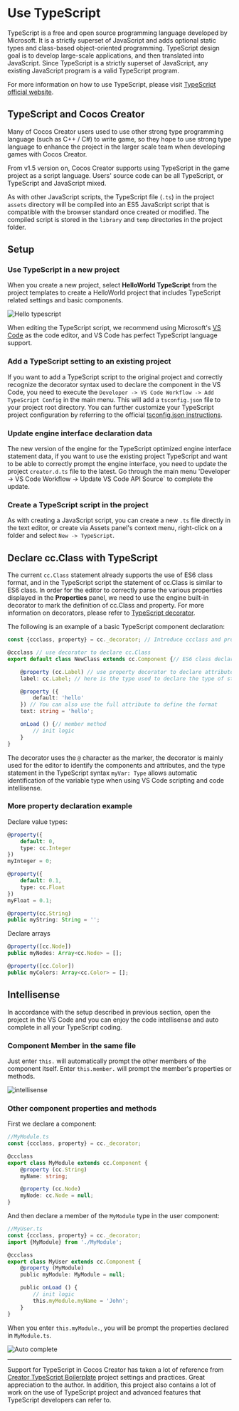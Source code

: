 # Use TypeScript

TypeScript is a free and open source programming language developed by Microsoft. It is a strictly superset of JavaScript and adds optional static types and class-based object-oriented programming. TypeScript design goal is to develop large-scale applications, and then translated into JavaScript. Since TypeScript is a strictly superset of JavaScript, any existing JavaScript program is a valid TypeScript program.

For more information on how to use TypeScript, please visit [TypeScript official website](https://www.typescriptlang.org/).

## TypeScript and Cocos Creator

Many of Cocos Creator users used to use other strong type programming language (such as C++ / C#) to write game, so they hope to use strong type language to enhance the project in the larger scale team when developing games with Cocos Creator.

From v1.5 version on, Cocos Creator supports using TypeScript in the game project as a script language. Users' source code can be all TypeScript, or TypeScript and JavaScript mixed.

As with other JavaScript scripts, the TypeScript file (`.ts`) in the project `assets` directory will be compiled into an ES5 JavaScript script that is compatible with the browser standard once created or modified. The compiled script is stored in the `library` and `temp` directories in the project folder.

## Setup

### Use TypeScript in a new project

When you create a new project, select **HelloWorld TypeScript** from the project templates to create a HelloWorld project that includes TypeScript related settings and basic components.

![Hello typescript](assets/hello-typescript.jpg)

When editing the TypeScript script, we recommend using Microsoft's [VS Code](https://code.visualstudio.com/) as the code editor, and VS Code has perfect TypeScript language support.

### Add a TypeScript setting to an existing project

If you want to add a TypeScript script to the original project and correctly recognize the decorator syntax used to declare the component in the VS Code, you need to execute the `Developer -> VS Code Workflow -> Add TypeScript Config` in the main menu. This will add a `tsconfig.json` file to your project root directory. You can further customize your TypeScript project configuration by referring to the official [tsconfig.json instructions](https://www.typescriptlang.org/docs/handbook/tsconfig-json.html).

### Update engine interface declaration data

The new version of the engine for the TypeScript optimized engine interface statement data, if you want to use the existing project TypeScript and want to be able to correctly prompt the engine interface, you need to update the project `creator.d.ts` file to the latest. Go through the main menu 'Developer -> VS Code Workflow -> Update VS Code API Source` to complete the update.

### Create a TypeScript script in the project

As with creating a JavaScript script, you can create a new `.ts` file directly in the text editor, or create via Assets panel's context menu, right-click on a folder and select `New -> TypeScript`.

## Declare cc.Class with TypeScript

The current `cc.Class` statement already supports the use of ES6 class format, and in the TypeScript script the statement of cc.Class is similar to ES6 class. In order for the editor to correctly parse the various properties displayed in the **Properties** panel, we need to use the engine built-in decorator to mark the definition of cc.Class and property. For more information on decorators, please refer to [TypeScript decorator](http://www.typescriptlang.org/docs/handbook/decorators.html).

The following is an example of a basic TypeScript component declaration:

```typescript
const {ccclass, property} = cc._decorator; // Introduce ccclass and property from the cc._decorator namespace

@ccclass // use decorator to declare cc.Class
export default class NewClass extends cc.Component {// ES6 class declaration syntax, inherited cc.Component

    @property (cc.Label) // use property decorator to declare attributes, parentheses are attribute types, decorator type declaration is mainly used for editor display
    label: cc.Label; // here is the type used to declare the type of statement, the colon is followed by the type of property

    @property ({
        default: 'hello'
    }) // You can also use the full attribute to define the format
    text: string = 'hello';

    onLoad () {// member method
        // init logic
    }
}
```

The decorator uses the `@` character as the marker, the decorator is mainly used for the editor to identify the components and attributes, and the type statement in the TypeScript syntax `myVar: Type` allows automatic identification of the variable type when using VS Code scripting and code intellisense.

### More property declaration example

Declare value types:

```typescript
@property({
    default: 0,
    type: cc.Integer
})
myInteger = 0;

@property({
    default: 0.1,
    type: cc.Float
})
myFloat = 0.1; 

@property(cc.String)
public myString: String = '';
```

Declare arrays

```typescript
@property([cc.Node])
public myNodes: Array<cc.Node> = [];

@property([cc.Color])
public myColors: Array<cc.Color> = [];
```

## Intellisense

In accordance with the setup described in previous section, open the project in the VS Code and you can enjoy the code intellisense and auto complete in all your TypeScript coding.

### Component Member in the same file

Just enter `this.` will automatically prompt the other members of the component itself. Enter `this.member.` will prompt the member's properties or methods.

![intellisense](assets/intellisense.jpg)

### Other component properties and methods

First we declare a component:

```typescript
//MyModule.ts
const {ccclass, property} = cc._decorator;

@ccclass
export class MyModule extends cc.Component {
    @property (cc.String)
    myName: string;

    @property (cc.Node)
    myNode: cc.Node = null;
}
```

And then declare a member of the `MyModule` type in the user component:

```typescript
//MyUser.ts
const {ccclass, property} = cc._decorator;
import {MyModule} from './MyModule';

@ccclass
export class MyUser extends cc.Component {
    @property (MyModule)
    public myModule: MyModule = null;

    public onLoad () {
        // init logic
        this.myModule.myName = 'John';
    }
}
```

When you enter `this.myModule.`, you will be prompt the properties declared in `MyModule.ts`.

![Auto complete](assets/auto-complete.gif)

---

Support for TypeScript in Cocos Creator has taken a lot of reference from [Creator TypeScript Boilerplate](https://github.com/toddlxt/Creator-TypeScript-Boilerplate) project settings and practices. Great appreciation to the author. In addition, this project also contains a lot of work on the use of TypeScript project and advanced features that TypeScript developers can refer to.